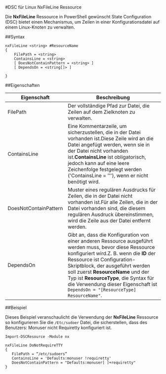 #DSC für Linux NxFileLine Ressource

Die **NxFileLine** Ressource in PowerShell gewünscht State Configuration (DSC) bietet einen Mechanismus, um Zeilen in einer Konfigurationsdatei auf einem Linux-Knoten zu verwalten.

##Syntax

```
nxFileLine <string> #ResourceName
{
    FilePath = <string>
    ContainsLine = <string>
    [ DoesNotContainPattern = <string> ]
    [ DependsOn = <string[]> ]

}
```

##Eigenschaften

| Eigenschaft| Beschreibung|
|---|---|
| FilePath| Der vollständige Pfad zur Datei, die Zeilen auf dem Zielknoten zu verwalten.|
| ContainsLine| Eine Kommentarzeile, um sicherzustellen, die in der Datei vorhanden ist.Diese Zeile wird an die Datei angefügt werden, wenn sie in der Datei nicht vorhanden ist.**ContainsLine** ist obligatorisch, jedoch kann auf eine leere Zeichenfolge festgelegt werden ('ContainsLine = '''), wenn er nicht benötigt wird.|
| DoesNotContainPattern| Muster eines regulären Ausdrucks für Zeilen, die in der Datei nicht vorhanden ist.Für alle Zeilen, die in der Datei vorhanden sind, die diesem regulären Ausdruck übereinstimmen, wird die Zeile aus der Datei entfernt werden.|
| DependsOn| Gibt an, dass die Konfiguration von einer anderen Ressource ausgeführt werden muss, bevor diese Ressource konfiguriert wird.Z. B. wenn die **ID** der Ressource ist Configuration-Skriptblock, der ausgeführt werden soll zuerst **ResourceName** und der Typ ist **ResourceType**, die Syntax für die Verwendung dieser Eigenschaft ist `DependsOn = "[ResourceType] ResourceName"`.|

##Beispiel

Dieses Beispiel veranschaulicht die Verwendung der **NxFileLine** Ressource so konfigurieren Sie die `/Etc/sudoer` Datei, die sicherstellen, dass des Benutzers: Monuser nicht Requiretty konfiguriert ist.

```
Import-DSCResource -Module nx 

nxFileLine DoNotRequireTTY
{
   FilePath = “/etc/sudoers”
   ContainsLine = 'Defaults:monuser !requiretty'
   DoesNotContainPattern = "Defaults:monuser[ ]+requiretty"
} 
```





